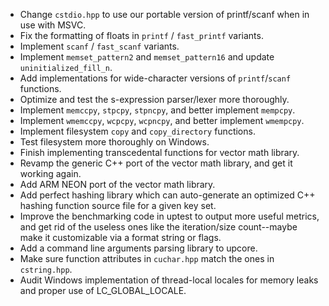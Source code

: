 - Change `cstdio.hpp` to use our portable version of printf/scanf when in use with MSVC.
- Fix the formatting of floats in `printf` / `fast_printf` variants.
- Implement `scanf` / `fast_scanf` variants.
- Implement `memset_pattern2` and `memset_pattern16` and update `uninitialized_fill_n`.
- Add implementations for wide-character versions of `printf`/`scanf` functions.
- Optimize and test the s-expression parser/lexer more thoroughly.
- Implement `memccpy`, `stpcpy`, `stpncpy`, and better implement `mempcpy`.
- Implement `wmemccpy`, `wcpcpy`, `wcpncpy`, and better implement `wmempcpy`.
- Implement filesystem `copy` and `copy_directory` functions.
- Test filesystem more thoroughly on Windows.
- Finish implementing transcedental functions for vector math library.
- Revamp the generic C++ port of the vector math library, and get it working again.
- Add ARM NEON port of the vector math library.
- Add perfect hashing library which can auto-generate an optimized C++ hashing function source file for a given key set.
- Improve the benchmarking code in uptest to output more useful metrics, and get rid of the useless ones like the iteration/size count--maybe make it customizable via a format string or flags.
- Add a command line arguments parsing library to upcore.
- Make sure function attributes in `cuchar.hpp` match the ones in `cstring.hpp`.
- Audit Windows implementation of thread-local locales for memory leaks and proper use of LC_GLOBAL_LOCALE.

